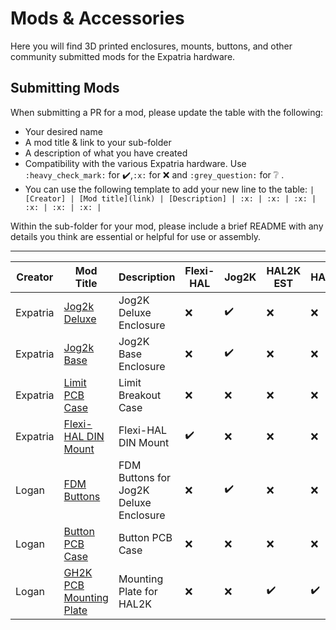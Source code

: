 # Mods & Accessories
Here you will find 3D printed enclosures, mounts, buttons, and other community submitted mods for the Expatria hardware.

## Submitting Mods
When submitting a PR for a mod, please update the table with the following:
- Your desired name
- A mod title & link to your sub-folder
- A description of what you have created
- Compatibility with the various Expatria hardware. Use `:heavy_check_mark:` for :heavy_check_mark:,`:x:` for :x: and `:grey_question:` for :grey_question: .
- You can use the following template to add your new line to the table: `| [Creator] | [Mod title](link) | [Description] | :x: | :x: | :x: | :x: | :x: | :x: |`

Within the sub-folder for your mod, please include a brief README with any details you think are essential or helpful for use or assembly. 

---

| Creator | Mod Title | Description | Flexi-HAL | Jog2K | HAL2K EST | HAL2K | PicoBOB | Limit Breakout | Switch Breakout |
| --- | --- | --- | --- | --- | --- | --- | --- | --- | --- |
| Expatria | [Jog2k Deluxe](./Expatria/Jog2K_Deluxe) | Jog2K Deluxe Enclosure | :x: | :heavy_check_mark: | :x: | :x: | :x: | :x: | :x: |
| Expatria | [Jog2k Base](./Expatria/Jog2K_Base) | Jog2K Base Enclosure | :x: | :heavy_check_mark: | :x: | :x: | :x: | :x: | :x: |
| Expatria | [Limit PCB Case](./Expatria/Limit_PCB_Case) | Limit Breakout Case | :x: | :x: | :x: | :x: | :x: | :heavy_check_mark: | :x: |
| Expatria | [Flexi-HAL DIN Mount](./Expatria/Flexi-HAL_DIN_Mount) | Flexi-HAL DIN Mount | :heavy_check_mark: | :x: | :x: | :x: | :x: | :x: | :x: |
| Logan | [FDM Buttons](./Community_Submissions/FDM_Buttons) | FDM Buttons for Jog2K Deluxe Enclosure | :x: | :heavy_check_mark: | :x: | :x: | :x: | :x: | :x: |
| Logan | [Button PCB Case](./Community_Submissions/Button_PCB_Case) | Button PCB Case | :x: | :x: | :x: | :x: | :x: | :x: | :heavy_check_mark: |
| Logan | [GH2K PCB Mounting Plate](./Community_Submissions/GH2K_PCB_Mounting_Plate) | Mounting Plate for HAL2K | :x: | :x: | :heavy_check_mark: | :heavy_check_mark: | :x: | :x: | :x: |

